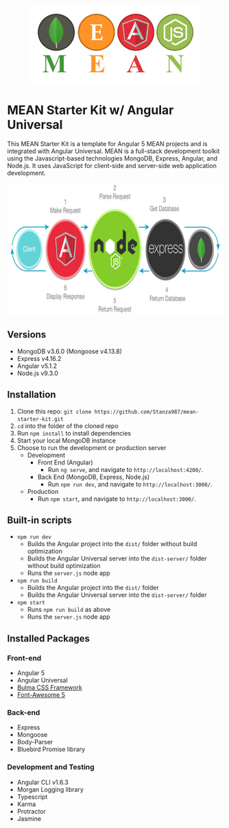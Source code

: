 <p align="center">
    <img width="400" height="185" src="./src/assets/pics/mean.png">
</p>

# MEAN Starter Kit w/ Angular Universal
This MEAN Starter Kit is a template for Angular 5 MEAN projects and is integrated with Angular Universal.  MEAN is a full-stack development toolkit using the Javascript-based technologies MongoDB, Express, Angular, and Node.js.  It uses JavaScript for client-side and server-side web application development.

<p align="center">
    <img width="768" height="310" src="./src/assets/pics/mean_cycle.jpg">
</p>

## Versions
* MongoDB v3.6.0 (Mongoose v4.13.8)
* Express v4.16.2
* Angular v5.1.2
* Node.js v9.3.0

## Installation
1. Clone this repo: `git clone https://github.com/Stanza987/mean-starter-kit.git`
1. `cd` into the folder of the cloned repo
1. Run `npm install` to install dependencies
1. Start your local MongoDB instance
1. Choose to run the development or production server
    * Development
        * Front End (Angular)
            * Run `ng serve`, and navigate to `http://localhost:4200/`. 
        * Back End (MongoDB, Express, Node.js)
            * Run `npm run dev`, and navigate to `http://localhost:3000/`.
    * Production
        * Run `npm start`, and navigate to `http://localhost:3000/`.

## Built-in scripts
* `npm run dev`
    * Builds the Angular project into the `dist/` folder without build optimization
    * Builds the Angular Universal server into the `dist-server/` folder without build optimization
    * Runs the `server.js` node app
* `npm run build`
    * Builds the Angular project into the `dist/` folder
    * Builds the Angular Universal server into the `dist-server/` folder
* `npm start`
    * Runs `npm run build` as above
    * Runs the `server.js` node app

## Installed Packages
### Front-end
* Angular 5
* Angular Universal
* [Bulma CSS Framework](https://bulma.io/)
* [Font-Awesome 5](https://fontawesome.com/)

### Back-end
* Express
* Mongoose
* Body-Parser
* Bluebird Promise library

### Development and Testing
* Angular CLI v1.6.3
* Morgan Logging library
* Typescript
* Karma
* Protractor
* Jasmine
